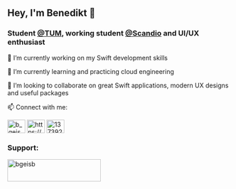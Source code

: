 ## Hey, I'm Benedikt 👋

### Student [@TUM](https://www.tum.de/), working student [@Scandio](https://scandio.de/) and UI/UX enthusiast

🔭 I’m currently working on my Swift development skills

🌱 I’m currently learning and practicing cloud engineering

👯 I’m looking to collaborate on great Swift applications, modern UX designs and useful packages 

📫 Connect with me:

<p align="left">
<a href="https://twitter.com/b_geisb" target="blank"><img align="center" src="https://raw.githubusercontent.com/rahuldkjain/github-profile-readme-generator/master/src/images/icons/Social/twitter.svg" alt="b_geisb" height="30" width="40" /></a>
<a href="https://www.linkedin.com/in/bgeisberger/" target="blank"><img align="center" src="https://raw.githubusercontent.com/rahuldkjain/github-profile-readme-generator/master/src/images/icons/Social/linked-in-alt.svg" alt="https://www.linkedin.com/in/benedikt-geisberger-15a3a122a/" height="30" width="40" /></a>
<a href="https://stackoverflow.com/users/13739298" target="blank"><img align="center" src="https://raw.githubusercontent.com/rahuldkjain/github-profile-readme-generator/master/src/images/icons/Social/stack-overflow.svg" alt="13739298" height="30" width="40" /></a>
</p>

<h3 align="left">Support:</h3>
<p><a href="https://www.buymeacoffee.com/bgeisb"> <img align="left" src="https://cdn.buymeacoffee.com/buttons/v2/default-yellow.png" height="50" width="210" alt="bgeisb" /></a></p><br><br>
